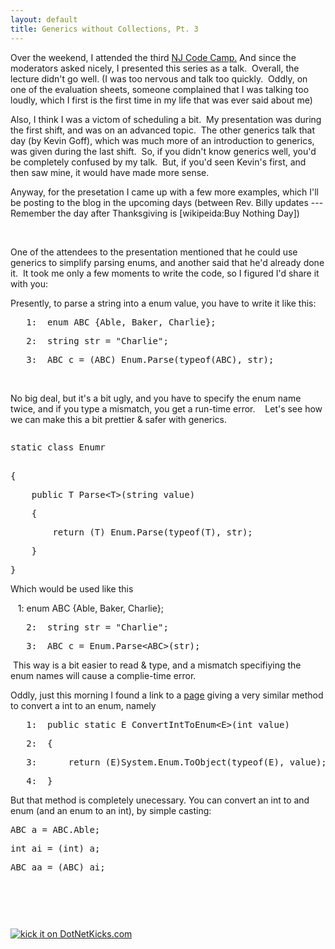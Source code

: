 ```yaml
---
layout: default
title: Generics without Collections, Pt. 3
---
```


  <p>Over the weekend, I attended the third <a href="http://www.njcodecamp.org/">NJ Code Camp.</a> And since the moderators asked nicely, I presented this series as a talk.  Overall, the lecture didn't go well. (I was too nervous and talk too quickly.  Oddly, on one of the evaluation sheets, someone complained that I was talking too loudly, which I first is the first time in my life that was ever said about me)</p> <p>Also, I think I was a victom of scheduling a bit.  My presentation was during the first shift, and was on an advanced topic.  The other generics talk that day (by Kevin Goff), which was much more of an introduction to generics, was given during the last shift.  So, if you didn't know generics well, you'd be completely confused by my talk.  But, if you'd seen Kevin's first, and then saw mine, it would have made more sense.</p> <p>Anyway, for the presetation I came up with a few more examples, which I'll be posting to the blog in the upcoming days (between Rev. Billy updates --- Remember the day after Thanksgiving is [wikipeida:Buy Nothing Day])</p> <p> </p> <p>One of the attendees to the presentation mentioned that he could use generics to simplify parsing enums, and another said that he'd already done it.  It took me only a few moments to write the code, so I figured I'd share it with you:</p> <p>Presently, to parse a string into a enum value, you have to write it like this:</p> <div class="csharpcode"><pre class="alt"><span class="lnum">   1:  </span><span class="kwrd">enum</span> ABC {Able, Baker, Charlie};</pre><pre><span class="lnum">   2:  </span><span class="kwrd">string</span> str = <span class="str">"Charlie"</span>;</pre><pre class="alt"><span class="lnum">   3:  </span>ABC c = (ABC) Enum.Parse(<span class="kwrd">typeof</span>(ABC), str);</pre></div>
<p> </p>
<p>No big deal, but it's a bit ugly, and you have to specify the enum name twice, and if you type a mismatch, you get a run-time error.    Let's see how we can make this a bit prettier &amp; safer with generics.</p>
<div class="csharpcode"><pre class="alt"><p><span class="kwrd">static</span> <span class="kwrd">class</span> Enumr</p>
{</pre><pre class="alt">    <span class="kwrd">public</span> T Parse&lt;T&gt;(<span class="kwrd">string</span> <span class="kwrd">value</span>)</pre><pre>    {</pre><pre class="alt">        <span class="kwrd">return</span> (T) Enum.Parse(<span class="kwrd">typeof</span>(T), str);</pre><pre>    }</pre><pre class="alt">}</pre>
<p>Which would be used like this </p></div>
<p><span class="lnum">   1: </span><span class="kwrd">enum</span> ABC {Able, Baker, Charlie};</p>
<div class="csharpcode"><pre><span class="lnum">   2:  </span><span class="kwrd">string</span> str = <span class="str">"Charlie"</span>;</pre><pre class="alt"><span class="lnum">   3:  </span>ABC c = Enum.Parse&lt;ABC&gt;(str);</pre></div>
<p> This way is a bit easier to read &amp; type, and a mismatch specifiying the enum names will cause a complie-time error.</p>
<p>Oddly, just this morning I found a link to a <a href="http://www.codekeep.net/snippets/5fd04f07-a8cc-445c-9fbe-a076cb133afd.aspx">page</a> giving a very similar method to convert a int to an enum, namely</p>
<div class="csharpcode"><pre class="alt"><span class="lnum">   1:  </span><span class="kwrd">public</span> <span class="kwrd">static</span> E ConvertIntToEnum&lt;E&gt;(<span class="kwrd">int</span> <span class="kwrd">value</span>)</pre><pre><span class="lnum">   2:  </span>{</pre><pre class="alt"><span class="lnum">   3:  </span>    <span class="kwrd">return</span> (E)System.Enum.ToObject(<span class="kwrd">typeof</span>(E), <span class="kwrd">value</span>);</pre><pre><span class="lnum">   4:  </span>}</pre></div>But that method is completely unecessary. You can convert an int to and enum (and an enum to an int), by simple casting: 
<p>
</p><div class="csharpcode"><pre class="alt">ABC a = ABC.Able;</pre><pre><span class="kwrd">int</span> ai = (<span class="kwrd">int</span>) a;</pre><pre class="alt">ABC aa = (ABC) ai;</pre></div>
<p> </p>
<p> </p><pre></pre><a href="http://www.dotnetkicks.com/kick/?url=http://honestillusion.com/blogs/blog_0/archive/2006/11/20/Generics-without-Collections_2C00_-Pt.-3.aspx"><img alt="kick it on DotNetKicks.com" src="http://www.dotnetkicks.com/Services/Images/KickItImageGenerator.ashx?url=http://honestillusion.com/blogs/blog_0/archive/2006/11/20/Generics-without-Collections_2C00_-Pt.-3.aspx" border="0" /></a>